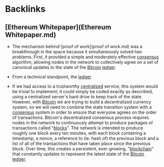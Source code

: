 
# Backlinks
## [Ethereum Whitepaper](Ethereum Whitepaper.md)
- The mechanism behind [proof of work](proof of work.md) was a breakthrough in the space because it simultaneously solved two problems. First, it provided a simple and moderately effective [consensus](consensus.md) algorithm, allowing nodes in the network to collectively agree on a set of canonical updates to the state of the [Bitcoin](Bitcoin.md) [ledger](ledger.md).

- From a technical standpoint, the [ledger](ledger.md)

- If we had access to a trustworthy [centralized](centralized.md) service, this system would be trivial to implement; it could simply be coded exactly as described, using a centralized server's hard drive to keep track of the state. However, with [Bitcoin](Bitcoin.md) we are trying to build a decentralized currency system, so we will need to combine the state transition system with a [consensus](consensus.md) system in order to ensure that everyone agrees on the order of transactions. Bitcoin's decentralized consensus process requires nodes in the network to continuously attempt to produce packages of transactions called "[blocks](blocks.md)". The network is intended to produce roughly one block every ten minutes, with each block containing a timestamp, a nonce, a reference to (ie. hash of) the previous block and a list of all of the transactions that have taken place since the previous block. Over time, this creates a persistent, ever-growing, "[blockchain](blockchain.md)" that constantly updates to represent the latest state of the [Bitcoin](Bitcoin.md) [ledger](ledger.md).

